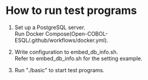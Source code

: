 # How to run test programs

  1. Set up a PostgreSQL server.    
     Run Docker Compose(Open-COBOL-ESQL/.github/workflows/docker.yml).
     
  2. Write configuration to embed_db_info.sh.    
     Refer to embed_db_info.sh for the setting example.
     
  3. Run "./basic" to start test programs.

